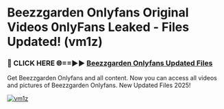 # Beezzgarden Onlyfans Original Videos 0nlyFans Leaked - Files Updated! (vm1z)

<h3>🔴 CLICK HERE 🌐==►► <a href="https://tinyurl.com/2wckxsce" rel="nofollow">Beezzgarden Onlyfans Updated Files</a></h3>

Get Beezzgarden Onlyfans and all content. Now you can access all videos and pictures of Beezzgarden Onlyfans. New Updated Files 2025!

[![vm1z](https://i.imgur.com/AFduVYN.gif)](https://tinyurl.com/2wckxsce)
